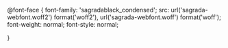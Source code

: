 @font-face {
    font-family: 'sagradablack_condensed';
    src: url('sagrada-webfont.woff2') format('woff2'),
         url('sagrada-webfont.woff') format('woff');
    font-weight: normal;
    font-style: normal;

}
